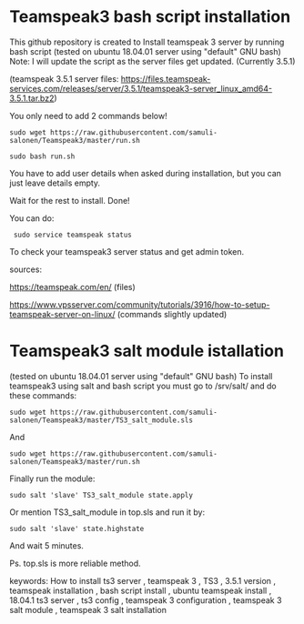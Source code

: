 # Teamspeak3 bash script installation
This github repository is created to Install teamspeak 3 server by running bash script (tested on ubuntu 18.04.01 server using "default" GNU bash)
Note: I will update the script as the server files get updated. (Currently 3.5.1)

(teamspeak 3.5.1 server files: https://files.teamspeak-services.com/releases/server/3.5.1/teamspeak3-server_linux_amd64-3.5.1.tar.bz2)

You only need to add 2 commands below!

    sudo wget https://raw.githubusercontent.com/samuli-salonen/Teamspeak3/master/run.sh
    
    sudo bash run.sh
 
You have to add user details when asked during installation, but you can just leave details empty.

Wait for the rest to install.
Done!

You can do:
     
     sudo service teamspeak status

To check your teamspeak3 server status and get admin token.


sources:

https://teamspeak.com/en/ (files)

https://www.vpsserver.com/community/tutorials/3916/how-to-setup-teamspeak-server-on-linux/ (commands slightly updated)



# Teamspeak3 salt module istallation

(tested on ubuntu 18.04.01 server using "default" GNU bash)
To install teamspeak3 using salt and bash script you must go to /srv/salt/ and do these commands:

    sudo wget https://raw.githubusercontent.com/samuli-salonen/Teamspeak3/master/TS3_salt_module.sls

And 
   
    sudo wget https://raw.githubusercontent.com/samuli-salonen/Teamspeak3/master/run.sh
    
Finally run the module:
   
    sudo salt 'slave' TS3_salt_module state.apply
    
Or mention TS3_salt_module in top.sls and run it by:
    
    sudo salt 'slave' state.highstate
    
And wait 5 minutes.

Ps. top.sls is more reliable method.
    
keywords:
How to install ts3 server , teamspeak 3 , TS3 , 3.5.1 version , teamspeak installation , bash script install , ubuntu 
teamspeak install , 18.04.1 ts3 server , ts3 config , teamspeak 3 configuration , teamspeak 3 salt module , teamspeak 3 salt installation
